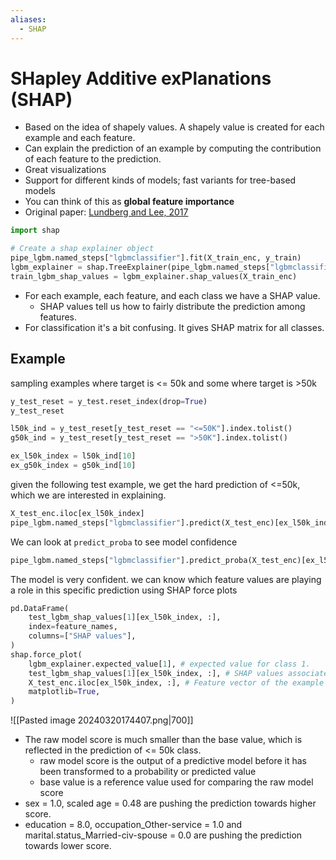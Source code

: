 ```yaml
---
aliases:
  - SHAP
---
```

# SHapley Additive exPlanations (SHAP)
- Based on the idea of shapely values. A shapely value is created for each example and each feature. 
- Can explain the prediction of an example by computing the contribution of each feature to the prediction. 
- Great visualizations 
- Support for different kinds of models; fast variants for tree-based models
- You can think of this as **global feature importance**
- Original paper: [Lundberg and Lee, 2017](https://arxiv.org/pdf/1705.07874.pdf)
```python
import shap

# Create a shap explainer object 
pipe_lgbm.named_steps["lgbmclassifier"].fit(X_train_enc, y_train)
lgbm_explainer = shap.TreeExplainer(pipe_lgbm.named_steps["lgbmclassifier"])
train_lgbm_shap_values = lgbm_explainer.shap_values(X_train_enc)
```
- For each example, each feature, and each class we have a SHAP value.
	- SHAP values tell us how to fairly distribute the prediction among features. 
- For classification it's a bit confusing. It gives SHAP matrix for all classes.
## Example
sampling examples where target is <= 50k and some where target is >50k
```python
y_test_reset = y_test.reset_index(drop=True)
y_test_reset

l50k_ind = y_test_reset[y_test_reset == "<=50K"].index.tolist()
g50k_ind = y_test_reset[y_test_reset == ">50K"].index.tolist()

ex_l50k_index = l50k_ind[10]
ex_g50k_index = g50k_ind[10]
```
given the following test example, we get the hard prediction of <=50k, which we are interested in explaining.
```python
X_test_enc.iloc[ex_l50k_index]
pipe_lgbm.named_steps["lgbmclassifier"].predict(X_test_enc)[ex_l50k_index]
```
We can look at `predict_proba` to see model confidence
```python
pipe_lgbm.named_steps["lgbmclassifier"].predict_proba(X_test_enc)[ex_l50k_index]
```
The model is very confident. we can know which feature values are playing a role in this specific prediction using SHAP force plots
```python
pd.DataFrame(
    test_lgbm_shap_values[1][ex_l50k_index, :],
    index=feature_names,
    columns=["SHAP values"],
)
shap.force_plot(
    lgbm_explainer.expected_value[1], # expected value for class 1. 
    test_lgbm_shap_values[1][ex_l50k_index, :], # SHAP values associated with the example we want to explain
    X_test_enc.iloc[ex_l50k_index, :], # Feature vector of the example 
    matplotlib=True,
)
```
![[Pasted image 20240320174407.png|700]]
- The raw model score is much smaller than the base value, which is reflected in the prediction of <= 50k class. 
	- raw model score is the output of a predictive model before it has been transformed to a probability or predicted value
	- base value is a reference value used for comparing the raw model score
- sex = 1.0, scaled age = 0.48 are pushing the prediction towards higher score. 
- education = 8.0, occupation_Other-service = 1.0 and marital.status_Married-civ-spouse = 0.0 are pushing the prediction towards lower score. 